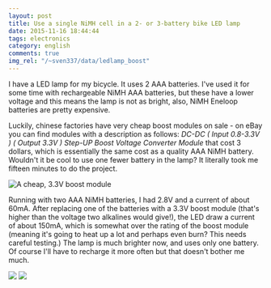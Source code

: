 ```yaml
---
layout: post
title: Use a single NiMH cell in a 2- or 3-battery bike LED lamp
date: 2015-11-16 18:44:44
tags: electronics
category: english
comments: true
img_rel: "/~sven337/data/ledlamp_boost"
---
```


I have a LED lamp for my bicycle. It uses 2 AAA batteries. I've used it for some time with rechargeable NiMH AAA batteries, but these have a lower voltage and this means the lamp is not as bright, also, NiMH Eneloop batteries are pretty expensive.

Luckily, chinese factories have very cheap boost modules on sale - on eBay you can find modules with a description as follows: *DC-DC ( Input 0.8-3.3V ) ( Output 3.3V ) Step-UP Boost Voltage Converter Module* that cost 3 dollars, which is essentially the same cost as a quality AAA NiMH battery. Wouldn't it be cool to use one fewer battery in the lamp? It literally took me fifteen minutes to do the project.

![A cheap, 3.3V boost module](boost-module.jpg)

Running with two AAA NiMH batteries, I had 2.8V and a current of about 60mA.
After replacing one of the batteries with a 3.3V boost module (that's higher than the voltage two alkalines would give!), the LED draw a current of about 150mA, which is somewhat over the rating of the boost module (meaning it's going to heat up a lot and perhaps even burn? This needs careful testing.)
The lamp is much brighter now, and uses only one battery. Of course I'll have to recharge it more often but that doesn't bother me much.

![](bikelamp_1.jpg)
![](bikelamp_2.jpg)

<script>
    $(document).ready(function() {
		$("a[href$='.jpg'],a[href$='.jpeg'],a[href$='.png'],a[href$='.gif']").attr('rel', 'gallery').fancybox();
    });
</script>
